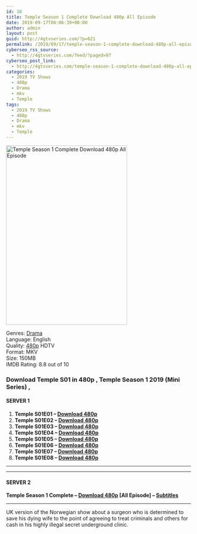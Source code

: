 ```yaml
---
id: 16
title: Temple Season 1 Complete Download 480p All Episode
date: 2019-09-17T06:06:39+00:00
author: admin
layout: post
guid: http://4gtvseries.com/?p=621
permalink: /2019/09/17/temple-season-1-complete-download-480p-all-episode/
cyberseo_rss_source:
  - http://4gtvseries.com/feed/?paged=97
cyberseo_post_link:
  - http://4gtvseries.com/temple-season-1-complete-download-480p-all-episode/
categories:
  - 2019 TV Shows
  - 480p
  - Drama
  - mkv
  - Temple
tags:
  - 2019 TV Shows
  - 480p
  - Drama
  - mkv
  - Temple
---
```

<img loading="lazy" class="aligncenter" src="https://1.bp.blogspot.com/-c445Dnx6Y5s/XYB2HW1FAaI/AAAAAAAABsY/9g-FTFEWGeMwWRb4gD8NcZfxBOySHAHfgCK4BGAYYCw/s1600/Temple%2BSeason%2B1.jpg" alt="Temple Season 1 Complete Download 480p All Episode" width="330" height="488" />

Genres:&nbsp;<a href="http://4gtvseries.com/tag/drama/" data-wpel-link="internal">Drama</a>  
Language: English  
Quality:&nbsp;<a href="http://4gtvseries.com/tag/480p/" data-wpel-link="internal">480p</a>&nbsp;HDTV  
Format: MKV  
Size: 150MB  
IMDB Rating: 8.8 out of 10

### **Download Temple S01 in 480p , Temple Season 1 2019 (Mini Series) ,**

#### <span><strong>SERVER 1</strong></span>

  1. **Temple S01E01 – <a href="http://slink.dl480p.xyz/Y2deOUi" data-wpel-link="external" target="_blank" rel="nofollow external noopener noreferrer" class="wpel-icon-left"><i class="wpel-icon fa fa-download" aria-hidden="true"></i>Download 480p</a>**
  2. **Temple S01E02 – <a href="http://slink.dl480p.xyz/sOhZFUTU" data-wpel-link="external" target="_blank" rel="nofollow external noopener noreferrer" class="wpel-icon-left"><i class="wpel-icon fa fa-download" aria-hidden="true"></i>Download 480p</a>**
  3. **Temple S01E03 – <a href="http://slink.dl480p.xyz/XxU7a8" data-wpel-link="external" target="_blank" rel="nofollow external noopener noreferrer" class="wpel-icon-left"><i class="wpel-icon fa fa-download" aria-hidden="true"></i>Download 480p</a>**
  4. **Temple S01E04 – <a href="http://slink.dl480p.xyz/au7nQk" data-wpel-link="external" target="_blank" rel="nofollow external noopener noreferrer" class="wpel-icon-left"><i class="wpel-icon fa fa-download" aria-hidden="true"></i>Download 480p</a>**
  5. **Temple S01E05 – <a href="http://slink.dl480p.xyz/6ZpMXZ" data-wpel-link="external" target="_blank" rel="nofollow external noopener noreferrer" class="wpel-icon-left"><i class="wpel-icon fa fa-download" aria-hidden="true"></i>Download 480p</a>**
  6. **Temple S01E06 – <a href="http://slink.dl480p.xyz/1mGjbI" data-wpel-link="external" target="_blank" rel="nofollow external noopener noreferrer" class="wpel-icon-left"><i class="wpel-icon fa fa-download" aria-hidden="true"></i>Download 480p</a>**
  7. **Temple S01E07 – <a href="http://slink.dl480p.xyz/E5hvQ8b" data-wpel-link="external" target="_blank" rel="nofollow external noopener noreferrer" class="wpel-icon-left"><i class="wpel-icon fa fa-download" aria-hidden="true"></i>Download 480p</a>**
  8. **Temple S01E08 – <a href="http://slink.dl480p.xyz/AFjgy61" data-wpel-link="external" target="_blank" rel="nofollow external noopener noreferrer" class="wpel-icon-left"><i class="wpel-icon fa fa-download" aria-hidden="true"></i>Download 480p</a>**

* * *

* * *

#### <span><strong>SERVER 2</strong></span>

**Temple Season 1 Complete – <a href="http://dl480p.xyz/435/" data-wpel-link="external" target="_blank" rel="nofollow external noopener noreferrer" class="wpel-icon-left"><i class="wpel-icon fa fa-download" aria-hidden="true"></i>Download 480p</a> [All Episode] – <a href="https://subscene.com/subtitles/temple-first-season" data-wpel-link="external" target="_blank" rel="nofollow external noopener noreferrer" class="wpel-icon-left"><i class="wpel-icon fa fa-download" aria-hidden="true"></i>Subtitles</a>**

* * *

UK version of the Norwegian show about a surgeon who is determined to save his dying wife to the point of agreeing to treat criminals and others for cash in his highly illegal secret underground clinic.

<div align="center">
</div>